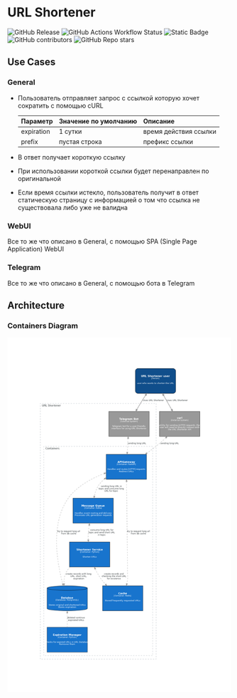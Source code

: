# URL Shortener

![GitHub Release](https://img.shields.io/github/v/release/neojelll/url-shortener?include_prereleases&display_name=release&style=flat-square)
![GitHub Actions Workflow Status](https://img.shields.io/github/actions/workflow/status/neojelll/url-shortener/.github%2Fworkflows%2Fpublish.yml?style=flat-square)
![Static Badge](https://img.shields.io/badge/python-3.12-blue?style=flat-square)
![GitHub contributors](https://img.shields.io/github/contributors-anon/neojelll/url-shortener?style=social)
![GitHub Repo stars](https://img.shields.io/github/stars/neojelll/url-shortener?style=social)

## Use Cases

### General

* Пользователь отправляет запрос с ссылкой которую хочет сократить c помощью cURL

  Параметр|Значение по умолчанию|Описание
  -|-|-
  expiration | 1 сутки | время действия ссылки
  prefix | пустая строка | префикс ссылки

* В ответ получает короткую ссылку
* При использовании короткой ссылки будет перенаправлен по оригинальной
* Если время ссылки истекло, пользователь получит в ответ статическую страницу с информацией о том что ссылка не существовала либо уже не валидна

### WebUI

Все то же что описано в General, с помощью SPA (Single Page Application) WebUI

### Telegram

Все то же что описано в General, с помощью бота в Telegram

## Architecture

### Containers Diagram

![Container](architecture/diagrams/container-diagram.png)
